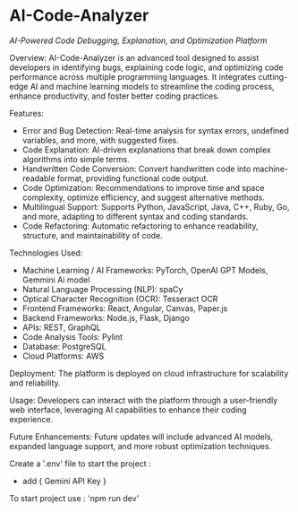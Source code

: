 AI-Code-Analyzer
=

*AI-Powered Code Debugging, Explanation, and Optimization Platform*

Overview:
AI-Code-Analyzer is an advanced tool designed to assist developers in identifying bugs, explaining code logic, and optimizing code performance across multiple programming languages. It integrates cutting-edge AI and machine learning models to streamline the coding process, enhance productivity, and foster better coding practices.

Features:

- Error and Bug Detection: Real-time analysis for syntax errors, undefined variables, and more, with suggested fixes.
- Code Explanation: AI-driven explanations that break down complex algorithms into simple terms.
- Handwritten Code Conversion: Convert handwritten code into machine-readable format, providing functional code output.
- Code Optimization: Recommendations to improve time and space complexity, optimize efficiency, and suggest alternative methods.
- Multilingual Support: Supports Python, JavaScript, Java, C++, Ruby, Go, and more, adapting to different syntax and coding standards.
- Code Refactoring: Automatic refactoring to enhance readability, structure, and maintainability of code.

Technologies Used:

- Machine Learning / AI Frameworks: PyTorch, OpenAI GPT Models, Gemmini Ai model
- Natural Language Processing (NLP): spaCy
- Optical Character Recognition (OCR): Tesseract OCR
- Frontend Frameworks: React, Angular, Canvas, Paper.js
- Backend Frameworks: Node.js, Flask, Django
- APIs: REST, GraphQL
- Code Analysis Tools: Pylint
- Database: PostgreSQL
- Cloud Platforms: AWS

Deployment:
The platform is deployed on cloud infrastructure for scalability and reliability.

Usage:
Developers can interact with the platform through a user-friendly web interface, leveraging AI capabilities to enhance their coding experience.

Future Enhancements:
Future updates will include advanced AI models, expanded language support, and more robust optimization techniques.

Create a '.env' file to start the project :
- add { Gemini API Key }

To start project use :
'npm run dev'
